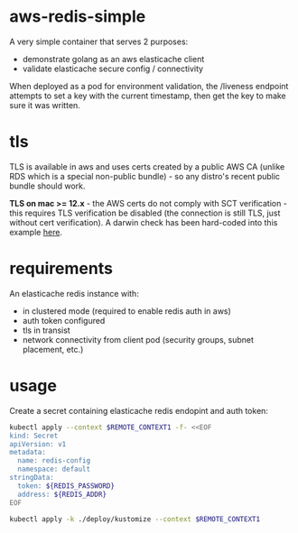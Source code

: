 # aws-redis-simple

A very simple container that serves 2 purposes:

* demonstrate golang as an aws elasticache client
* validate elasticache secure config / connectivity

When deployed as a pod for environment validation, the /liveness endpoint attempts to set a key with the current timestamp, then get the key to make sure it was written.

# tls

TLS is available in aws and uses certs created by a public AWS CA (unlike RDS which is a special non-public bundle) - so any distro's recent public bundle should work.

**TLS on mac >= 12.x** - the AWS certs do not comply with SCT verification - this requires TLS verification be disabled (the connection is still TLS, just without cert verification).  A darwin check has been hard-coded into this example [here]().

# requirements

An elasticache redis instance with:

* in clustered mode (required to enable redis auth in aws)
* auth token configured
* tls in transist
* network connectivity from client pod (security groups, subnet placement, etc.)

# usage

Create a secret containing elasticache redis endopint and auth token:

```bash
kubectl apply --context $REMOTE_CONTEXT1 -f- <<EOF
kind: Secret
apiVersion: v1
metadata:
  name: redis-config
  namespace: default
stringData:
  token: ${REDIS_PASSWORD}
  address: ${REDIS_ADDR}
EOF

kubectl apply -k ./deploy/kustomize --context $REMOTE_CONTEXT1
```
